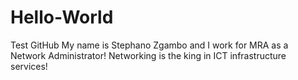 # Hello-World
Test GitHub
My name is Stephano Zgambo and I work for MRA as a Network Administrator!
Networking is the king in ICT infrastructure services!

